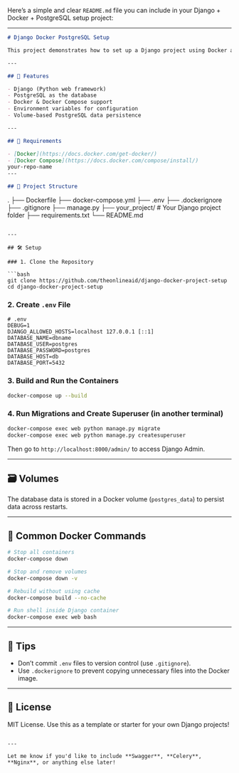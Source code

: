 Here’s a simple and clear `README.md` file you can include in your Django + Docker + PostgreSQL setup project:

---

```markdown
# Django Docker PostgreSQL Setup

This project demonstrates how to set up a Django project using Docker and PostgreSQL for local development.

---

## 🚀 Features

- Django (Python web framework)
- PostgreSQL as the database
- Docker & Docker Compose support
- Environment variables for configuration
- Volume-based PostgreSQL data persistence

---

## 🐳 Requirements

- [Docker](https://docs.docker.com/get-docker/)
- [Docker Compose](https://docs.docker.com/compose/install/)
your-repo-name
---

## 🔧 Project Structure

```
.
├── Dockerfile
├── docker-compose.yml
├── .env
├── .dockerignore
├── .gitignore
├── manage.py
├── your_project/       # Your Django project folder
├── requirements.txt
└── README.md
```

---

## 🛠️ Setup

### 1. Clone the Repository

```bash
git clone https://github.com/theonlineaid/django-docker-project-setup
cd django-docker-project-setup
```

### 2. Create `.env` File

```env
# .env
DEBUG=1
DJANGO_ALLOWED_HOSTS=localhost 127.0.0.1 [::1]
DATABASE_NAME=dbname
DATABASE_USER=postgres
DATABASE_PASSWORD=postgres
DATABASE_HOST=db
DATABASE_PORT=5432
```

### 3. Build and Run the Containers

```bash
docker-compose up --build
```

### 4. Run Migrations and Create Superuser (in another terminal)

```bash
docker-compose exec web python manage.py migrate
docker-compose exec web python manage.py createsuperuser
```

Then go to `http://localhost:8000/admin/` to access Django Admin.

---

## 🗃️ Volumes

The database data is stored in a Docker volume (`postgres_data`) to persist data across restarts.

---

## 🧹 Common Docker Commands

```bash
# Stop all containers
docker-compose down

# Stop and remove volumes
docker-compose down -v

# Rebuild without using cache
docker-compose build --no-cache

# Run shell inside Django container
docker-compose exec web bash
```

---

## 🧪 Tips

- Don’t commit `.env` files to version control (use `.gitignore`).
- Use `.dockerignore` to prevent copying unnecessary files into the Docker image.

---

## 📄 License

MIT License. Use this as a template or starter for your own Django projects!
```

---

Let me know if you'd like to include **Swagger**, **Celery**, **Nginx**, or anything else later!